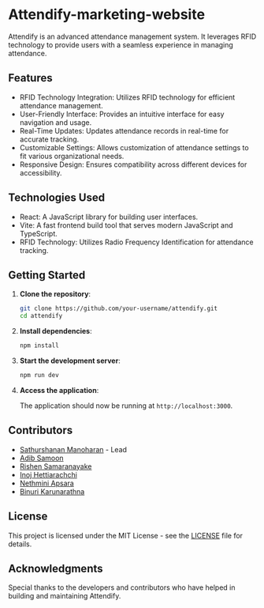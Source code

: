 # Attendify-marketing-website

Attendify is an advanced attendance management system. It leverages RFID technology to provide users with a seamless experience in managing attendance.

## Features

- RFID Technology Integration: Utilizes RFID technology for efficient attendance management.
- User-Friendly Interface: Provides an intuitive interface for easy navigation and usage.
- Real-Time Updates: Updates attendance records in real-time for accurate tracking.
- Customizable Settings: Allows customization of attendance settings to fit various organizational needs.
- Responsive Design: Ensures compatibility across different devices for accessibility.

## Technologies Used

- React: A JavaScript library for building user interfaces.
- Vite: A fast frontend build tool that serves modern JavaScript and TypeScript.
- RFID Technology: Utilizes Radio Frequency Identification for attendance tracking.

## Getting Started

1. **Clone the repository**:

    ```bash
    git clone https://github.com/your-username/attendify.git
    cd attendify
    ```

2. **Install dependencies**:

    ```bash
    npm install
    ```

3. **Start the development server**:

    ```bash
    npm run dev
    ```

4. **Access the application**:

    The application should now be running at `http://localhost:3000`.

## Contributors

- [Sathurshanan Manoharan](https://github.com) - Lead
- [Adib Samoon](https://github.com)
- [Rishen Samaranayake](https://github.com)
- [Inoj Hettiarachchi](https://github.com)
- [Nethmini Apsara](https://github.com)
- [Binuri Karunarathna](https://github.com)

## License

This project is licensed under the MIT License - see the [LICENSE](LICENSE) file for details.

## Acknowledgments

Special thanks to the developers and contributors who have helped in building and maintaining Attendify.


